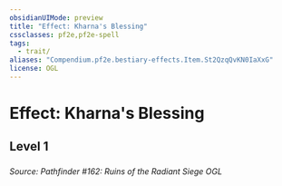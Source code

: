 ```yaml
---
obsidianUIMode: preview
title: "Effect: Kharna's Blessing"
cssclasses: pf2e,pf2e-spell
tags:
  - trait/
aliases: "Compendium.pf2e.bestiary-effects.Item.St2QzqQvKN0IaXxG"
license: OGL
---
```

# Effect: Kharna's Blessing
## Level 1
### 








*Source: Pathfinder #162: Ruins of the Radiant Siege*
*OGL*